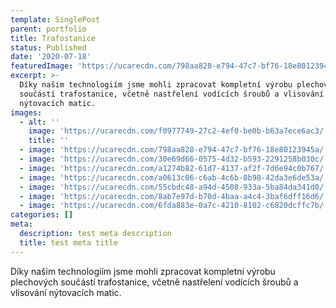 ```yaml
---
template: SinglePost
parent: portfolio
title: Trafostanice
status: Published
date: '2020-07-18'
featuredImage: 'https://ucarecdn.com/798aa828-e794-47c7-bf76-18e80123945a/'
excerpt: >-
  Díky našim technologiím jsme mohli zpracovat kompletní výrobu plechových
  součástí trafostanice, včetně nastřelení vodících šroubů a vlisování
  nýtovacích matic.
images:
  - alt: ''
    image: 'https://ucarecdn.com/f0977749-27c2-4ef0-be0b-b63a7ece6ac3/'
    title: ''
  - image: 'https://ucarecdn.com/798aa828-e794-47c7-bf76-18e80123945a/'
  - image: 'https://ucarecdn.com/30e69d66-0575-4d32-b593-2291258b030c/'
  - image: 'https://ucarecdn.com/a1274b82-61d7-4137-af2f-7d6e94c0b767/'
  - image: 'https://ucarecdn.com/a0613c06-c6ab-4c6b-8b98-42da3e6de53a/'
  - image: 'https://ucarecdn.com/55cbdc48-a94d-4508-933a-5ba84da341d0/'
  - image: 'https://ucarecdn.com/8ab7e97d-b70d-4baa-a4c4-3baf6dff16d6/'
  - image: 'https://ucarecdn.com/6fda883e-0a7c-4210-8102-c6820dcffc7b/'
categories: []
meta:
  description: test meta description
  title: test meta title
---
```

Díky našim technologiím jsme mohli zpracovat kompletní výrobu plechových součástí trafostanice, včetně nastřelení vodících šroubů a vlisování nýtovacích matic.
